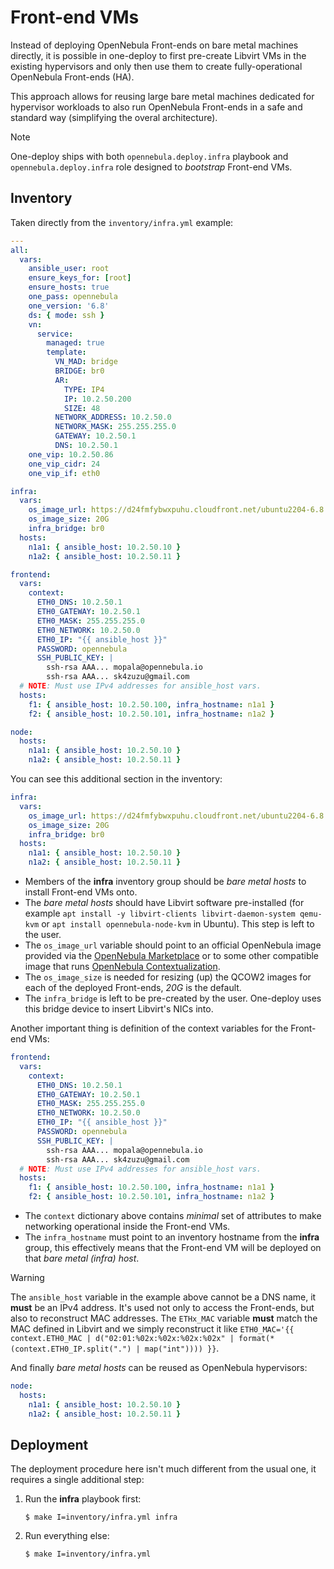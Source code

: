 [//]: # ( vim: set wrap : )

# Front-end VMs

Instead of deploying OpenNebula Front-ends on bare metal machines directly, it is possible in one-deploy to first pre-create Libvirt VMs in the existing hypervisors and only then use them to create fully-operational OpenNebula Front-ends (HA).

This approach allows for reusing large bare metal machines dedicated for hypervisor workloads to also run OpenNebula Front-ends in a safe and standard way (simplifying the overal architecture).

> [!NOTE]
> One-deploy ships with both `opennebula.deploy.infra` playbook and `opennebula.deploy.infra` role designed to *bootstrap* Front-end VMs.

## Inventory

Taken directly from the `inventory/infra.yml` example:

```yaml
---
all:
  vars:
    ansible_user: root
    ensure_keys_for: [root]
    ensure_hosts: true
    one_pass: opennebula
    one_version: '6.8'
    ds: { mode: ssh }
    vn:
      service:
        managed: true
        template:
          VN_MAD: bridge
          BRIDGE: br0
          AR:
            TYPE: IP4
            IP: 10.2.50.200
            SIZE: 48
          NETWORK_ADDRESS: 10.2.50.0
          NETWORK_MASK: 255.255.255.0
          GATEWAY: 10.2.50.1
          DNS: 10.2.50.1
    one_vip: 10.2.50.86
    one_vip_cidr: 24
    one_vip_if: eth0

infra:
  vars:
    os_image_url: https://d24fmfybwxpuhu.cloudfront.net/ubuntu2204-6.8.1-1-20240131.qcow2
    os_image_size: 20G
    infra_bridge: br0
  hosts:
    n1a1: { ansible_host: 10.2.50.10 }
    n1a2: { ansible_host: 10.2.50.11 }

frontend:
  vars:
    context:
      ETH0_DNS: 10.2.50.1
      ETH0_GATEWAY: 10.2.50.1
      ETH0_MASK: 255.255.255.0
      ETH0_NETWORK: 10.2.50.0
      ETH0_IP: "{{ ansible_host }}"
      PASSWORD: opennebula
      SSH_PUBLIC_KEY: |
        ssh-rsa AAA... mopala@opennebula.io
        ssh-rsa AAA... sk4zuzu@gmail.com
  # NOTE: Must use IPv4 addresses for ansible_host vars.
  hosts:
    f1: { ansible_host: 10.2.50.100, infra_hostname: n1a1 }
    f2: { ansible_host: 10.2.50.101, infra_hostname: n1a2 }

node:
  hosts:
    n1a1: { ansible_host: 10.2.50.10 }
    n1a2: { ansible_host: 10.2.50.11 }
```

You can see this additional section in the inventory:

```yaml
infra:
  vars:
    os_image_url: https://d24fmfybwxpuhu.cloudfront.net/ubuntu2204-6.8.1-1-20240131.qcow2
    os_image_size: 20G
    infra_bridge: br0
  hosts:
    n1a1: { ansible_host: 10.2.50.10 }
    n1a2: { ansible_host: 10.2.50.11 }
```

- Members of the **infra** inventory group should be *bare metal hosts* to install Front-end VMs onto.
- The *bare metal hosts* should have Libvirt software pre-installed (for example `apt install -y libvirt-clients libvirt-daemon-system qemu-kvm` or `apt install opennebula-node-kvm` in Ubuntu). This step is left to the user.
- The `os_image_url` variable should point to an official OpenNebula image provided via the [OpenNebula Marketplace](https://marketplace.opennebula.io/appliance) or to some other compatible image that runs [OpenNebula Contextualization](https://github.com/OpenNebula/one-apps/wiki/linux_installation).
- The `os_image_size` is needed for resizing (up) the QCOW2 images for each of the deployed Front-ends, *20G* is the default.
- The `infra_bridge` is left to be pre-created by the user. One-deploy uses this bridge device to insert Libvirt's NICs into.

Another important thing is definition of the context variables for the Front-end VMs:

```yaml
frontend:
  vars:
    context:
      ETH0_DNS: 10.2.50.1
      ETH0_GATEWAY: 10.2.50.1
      ETH0_MASK: 255.255.255.0
      ETH0_NETWORK: 10.2.50.0
      ETH0_IP: "{{ ansible_host }}"
      PASSWORD: opennebula
      SSH_PUBLIC_KEY: |
        ssh-rsa AAA... mopala@opennebula.io
        ssh-rsa AAA... sk4zuzu@gmail.com
  # NOTE: Must use IPv4 addresses for ansible_host vars.
  hosts:
    f1: { ansible_host: 10.2.50.100, infra_hostname: n1a1 }
    f2: { ansible_host: 10.2.50.101, infra_hostname: n1a2 }
```

- The `context` dictionary above contains *minimal* set of attributes to make networking operational inside the Front-end VMs.
- The `infra_hostname` must point to an inventory hostname from the **infra** group, this effectively means that the Front-end VM will be deployed on that *bare metal (infra) host*.

> [!WARNING]
> The `ansible_host` variable in the example above cannot be a DNS name, it **must** be an IPv4 address. It's used not only to access the Front-ends, but also to reconstruct MAC addresses. The `ETHx_MAC` variable **must** match the MAC defined in Libvirt and we simply reconstruct it like `ETH0_MAC='{{ context.ETH0_MAC | d("02:01:%02x:%02x:%02x:%02x" | format(*(context.ETH0_IP.split(".") | map("int")))) }}`.

And finally *bare metal hosts* can be reused as OpenNebula hypervisors:

```yaml
node:
  hosts:
    n1a1: { ansible_host: 10.2.50.10 }
    n1a2: { ansible_host: 10.2.50.11 }
```

## Deployment

The deployment procedure here isn't much different from the usual one, it requires a single additional step:

1. Run the **infra** playbook first:

   ```shell
   $ make I=inventory/infra.yml infra
   ```

2. Run everything else:

   ```shell
   $ make I=inventory/infra.yml
   ```
